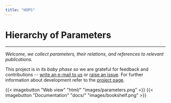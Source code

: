```yaml
---
title: "HOPS"
---
```


# <span class="glow">H</span>ierarchy <span class="glow">o</span>f <span class="glow">P</span>arameter<span class="glow">s</span>

---

*Welcome, we collect parameters, their relations, and references to relevant publications.*

This project is in its *baby phase* so we are grateful for feedback and contributions -- [write an e-mail to us](mailto:vaclav.blazej@warwick.ac.uk) or [raise an issue](https://github.com/vaclavblazej/parameters-code/issues).
For further information about development refer to the [project page](https://github.com/vaclavblazej/parameters-code).

<div class="imagebuttons">
    {{< imagebutton "Web view" "html/" "images/parameters.png" >}}
    {{< imagebutton "Documentation" "docs/" "images/bookshelf.png" >}}
</div>

<br/>

